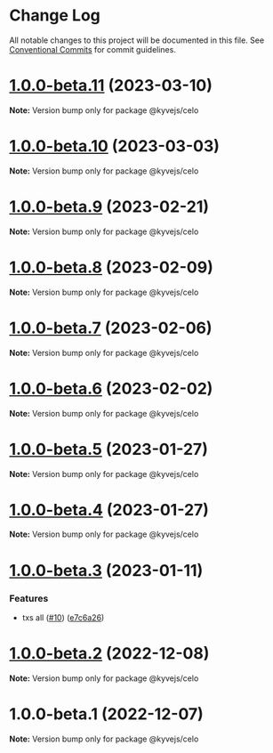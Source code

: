 # Change Log

All notable changes to this project will be documented in this file.
See [Conventional Commits](https://conventionalcommits.org) for commit guidelines.

# [1.0.0-beta.11](https://github.com/KYVENetwork/kyvejs/compare/@kyvejs/celo@1.0.0-beta.10...@kyvejs/celo@1.0.0-beta.11) (2023-03-10)

**Note:** Version bump only for package @kyvejs/celo

# [1.0.0-beta.10](https://github.com/KYVENetwork/kyvejs/compare/@kyvejs/celo@1.0.0-beta.9...@kyvejs/celo@1.0.0-beta.10) (2023-03-03)

**Note:** Version bump only for package @kyvejs/celo

# [1.0.0-beta.9](https://github.com/KYVENetwork/kyvejs/compare/@kyvejs/celo@1.0.0-beta.8...@kyvejs/celo@1.0.0-beta.9) (2023-02-21)

**Note:** Version bump only for package @kyvejs/celo

# [1.0.0-beta.8](https://github.com/KYVENetwork/kyvejs/compare/@kyvejs/celo@1.0.0-beta.7...@kyvejs/celo@1.0.0-beta.8) (2023-02-09)

**Note:** Version bump only for package @kyvejs/celo

# [1.0.0-beta.7](https://github.com/KYVENetwork/kyvejs/compare/@kyvejs/celo@1.0.0-beta.6...@kyvejs/celo@1.0.0-beta.7) (2023-02-06)

**Note:** Version bump only for package @kyvejs/celo

# [1.0.0-beta.6](https://github.com/KYVENetwork/kyvejs/compare/@kyvejs/celo@1.0.0-beta.5...@kyvejs/celo@1.0.0-beta.6) (2023-02-02)

**Note:** Version bump only for package @kyvejs/celo

# [1.0.0-beta.5](https://github.com/KYVENetwork/kyvejs/compare/@kyvejs/celo@1.0.0-beta.4...@kyvejs/celo@1.0.0-beta.5) (2023-01-27)

**Note:** Version bump only for package @kyvejs/celo

# [1.0.0-beta.4](https://github.com/KYVENetwork/kyvejs/compare/@kyvejs/celo@1.0.0-beta.3...@kyvejs/celo@1.0.0-beta.4) (2023-01-27)

**Note:** Version bump only for package @kyvejs/celo

# [1.0.0-beta.3](https://github.com/KYVENetwork/kyvejs/compare/@kyvejs/celo@1.0.0-beta.2...@kyvejs/celo@1.0.0-beta.3) (2023-01-11)

### Features

- txs all ([#10](https://github.com/KYVENetwork/kyvejs/issues/10)) ([e7c6a26](https://github.com/KYVENetwork/kyvejs/commit/e7c6a26bfd21a9193fee46b4e137f7998d46fcfd))

# [1.0.0-beta.2](https://github.com/KYVENetwork/kyvejs/compare/@kyvejs/celo@1.0.0-beta.1...@kyvejs/celo@1.0.0-beta.2) (2022-12-08)

**Note:** Version bump only for package @kyvejs/celo

# 1.0.0-beta.1 (2022-12-07)

**Note:** Version bump only for package @kyvejs/celo

